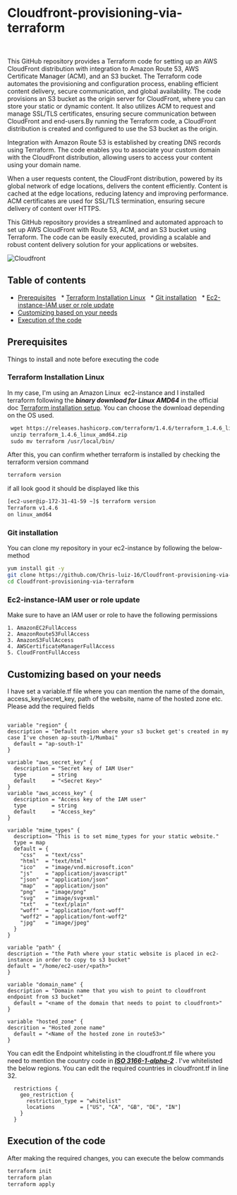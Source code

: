 # Cloudfront-provisioning-via-terraform
<br />

This GitHub repository provides a Terraform code for setting up an AWS CloudFront distribution with integration to Amazon Route 53, AWS Certificate Manager (ACM), and an S3 bucket. The Terraform code automates the provisioning and configuration process, enabling efficient content delivery, secure communication, and global availability.
The code provisions an S3 bucket as the origin server for CloudFront, where you can store your static or dynamic content. It also utilizes ACM to request and manage SSL/TLS certificates, ensuring secure communication between CloudFront and end-users.By running the Terraform code, a CloudFront distribution is created and configured to use the S3 bucket as the origin. 

Integration with Amazon Route 53 is established by creating DNS records using Terraform. The code enables you to associate your custom domain with the CloudFront distribution, allowing users to access your content using your domain name.

When a user requests content, the CloudFront distribution, powered by its global network of edge locations, delivers the content efficiently. Content is cached at the edge locations, reducing latency and improving performance. ACM certificates are used for SSL/TLS termination, ensuring secure delivery of content over HTTPS.

This GitHub repository provides a streamlined and automated approach to set up AWS CloudFront with Route 53, ACM, and an S3 bucket using Terraform. The code can be easily executed, providing a scalable and robust content delivery solution for your applications or websites.
<br />

![Cloudfront](https://github.com/Chris-luiz-16/Cloudfront-provisioning-via-terraform/assets/128575317/350b8052-1a55-4cd3-b478-2ebb9cb782d5)

## Table of contents
* [Prerequisites](#prerequisites)
  * [Terraform Installation Linux](#terraform-installation-linux)
  * [Git installation](#git-installation)
  * [Ec2-instance-IAM user or role update ](#ec2-instance-iam-user-or-role-update )
* [Customizing based on your needs](#customizing-based-on-your-needs)
* [Execution of the code](#execution-of-the-code)

## Prerequisites
Things to install and note before executing the code

### Terraform Installation Linux
In my case, I'm using an Amazon Linux  ec2-instance and I installed terraform following the ***binary download for Linux AMD64*** in the official doc [Terraform installation setup](https://developer.hashicorp.com/terraform/downloads?product_intent=terraform).
You can choose the download depending on the OS used.
```sh
 wget https://releases.hashicorp.com/terraform/1.4.6/terraform_1.4.6_linux_amd64.zip
 unzip terraform_1.4.6_linux_amd64.zip
 sudo mv terraform /usr/local/bin/
```
After this, you can confirm whether terraform is installed by checking the terraform version command
```sh
terraform version
```
if all look good it should be displayed like this
```bash
[ec2-user@ip-172-31-41-59 ~]$ terraform version
Terraform v1.4.6
on linux_amd64
```

### Git installation
You can clone my repository in your ec2-instance by following the below-method
```sh
yum install git -y
git clone https://github.com/Chris-luiz-16/Cloudfront-provisioning-via-terraform.git
cd Cloudfront-provisioning-via-terraform
```

### Ec2-instance-IAM user or role update 
Make sure to have an IAM user or role to have the following permissions
```
1. AmazonEC2FullAccess
2. AmazonRoute53FullAccess
3. AmazonS3FullAccess
4. AWSCertificateManagerFullAccess
5. CloudFrontFullAccess
```

## Customizing based on your needs
I have set a variable.tf file where you can mention the name of the domain, access_key/secret_key, path of the website, name of the hosted zone etc. Please add the required fields

```hcl

variable "region" {
description = "Default region where your s3 bucket get's created in my case I've chosen ap-south-1/Mumbai"
  default = "ap-south-1"
}

variable "aws_secret_key" {
  description = "Secret key of IAM User"
  type        = string
  default     = "<Secret Key>"
}
variable "aws_access_key" {
  description = "Access key of the IAM user"
  type        = string
  default     = "Access_key"
}

variable "mime_types" {
  description= "This is to set mime_types for your static website."
  type = map
  default = {
    "css"   = "text/css"
    "html"  = "text/html"
    "ico"   = "image/vnd.microsoft.icon"
    "js"    = "application/javascript"
    "json"  = "application/json"
    "map"   = "application/json"
    "png"   = "image/png"
    "svg"   = "image/svg+xml"
    "txt"   = "text/plain"
    "woff"  = "application/font-woff"
    "woff2" = "application/font-woff2"
    "jpg"   = "image/jpeg"
  }
}

variable "path" {
description = "the Path where your static website is placed in ec2-instance in order to copy to s3 bucket"
default = "/home/ec2-user/<path>"
}

variable "domain_name" {
description = "Domain name that you wish to point to cloudfront endpoint from s3 bucket"
  default = "<name of the domain that needs to point to cloudfront>"
}

variable "hosted_zone" {
descrition = "Hosted_zone name"
  default = "<Name of the hosted zone in route53>"
}
```
You can edit the Endpoint whitelisting in the cloudfront.tf file where you need to mention the country code in ***[ISO 3166-1-alpha-2](https://www.iso.org/obp/ui/#search)*** . I've whitelisted the below regions. You can edit the required countries in cloudfront.tf in line 32.
```hcl
  restrictions {
    geo_restriction {
      restriction_type = "whitelist"
      locations        = ["US", "CA", "GB", "DE", "IN"]
    }
  }
```

## Execution of the code

After making the required changes, you can execute the below commands
```sh
terraform init
terraform plan
terraform apply 
```
